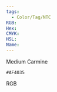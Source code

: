 ```yaml
---
tags:
  - Color/Tag/NTC
RGB:
Hex:
CMYK:
HSL:
Name:
---
```

Medium Carmine
```palette
#AF4035
```
RGB
